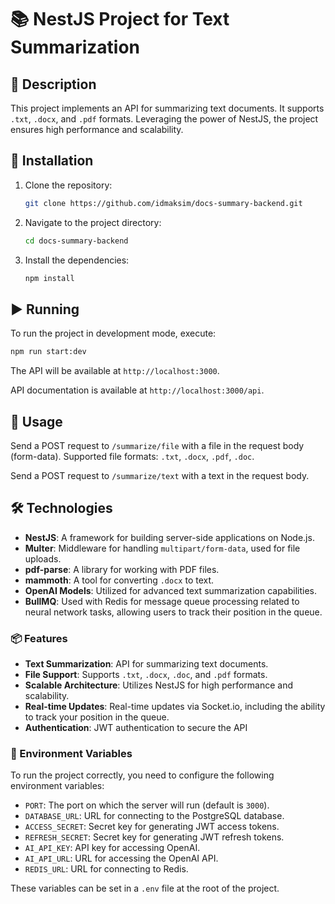 # 📚 NestJS Project for Text Summarization

## 📝 Description

This project implements an API for summarizing text documents. It supports `.txt`, `.docx`, and `.pdf` formats. Leveraging the power of NestJS, the project ensures high performance and scalability.

## 🚀 Installation

1. Clone the repository:

   ```bash
   git clone https://github.com/idmaksim/docs-summary-backend.git
   ```

2. Navigate to the project directory:

   ```bash
   cd docs-summary-backend
   ```

3. Install the dependencies:

   ```bash
   npm install
   ```

## ▶️ Running

To run the project in development mode, execute:

```bash
npm run start:dev
```

The API will be available at `http://localhost:3000`.

API documentation is available at `http://localhost:3000/api`.

## 📂 Usage

Send a POST request to `/summarize/file` with a file in the request body (form-data). Supported file formats: `.txt`, `.docx`, `.pdf`, `.doc`.

Send a POST request to `/summarize/text` with a text in the request body.

## 🛠️ Technologies

- **NestJS**: A framework for building server-side applications on Node.js.
- **Multer**: Middleware for handling `multipart/form-data`, used for file uploads.
- **pdf-parse**: A library for working with PDF files.
- **mammoth**: A tool for converting `.docx` to text.
- **OpenAI Models**: Utilized for advanced text summarization capabilities.
- **BullMQ**: Used with Redis for message queue processing related to neural network tasks, allowing users to track their position in the queue.

### 📦 Features

- **Text Summarization**: API for summarizing text documents.
- **File Support**: Supports `.txt`, `.docx`, `.doc`, and `.pdf` formats.
- **Scalable Architecture**: Utilizes NestJS for high performance and scalability.
- **Real-time Updates**: Real-time updates via Socket.io, including the ability to track your position in the queue.
- **Authentication**: JWT authentication to secure the API

### 🔧 Environment Variables

To run the project correctly, you need to configure the following environment variables:

- `PORT`: The port on which the server will run (default is `3000`).
- `DATABASE_URL`: URL for connecting to the PostgreSQL database.
- `ACCESS_SECRET`: Secret key for generating JWT access tokens.
- `REFRESH_SECRET`: Secret key for generating JWT refresh tokens.
- `AI_API_KEY`: API key for accessing OpenAI.
- `AI_API_URL`: URL for accessing the OpenAI API.
- `REDIS_URL`: URL for connecting to Redis.

These variables can be set in a `.env` file at the root of the project.
